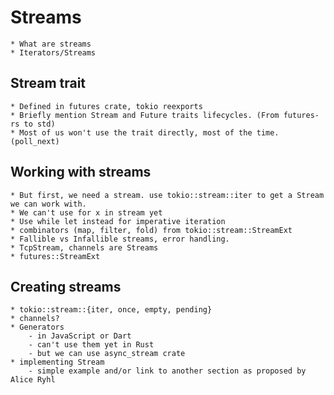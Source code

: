# Streams
    * What are streams
    * Iterators/Streams

## Stream trait
    * Defined in futures crate, tokio reexports
    * Briefly mention Stream and Future traits lifecycles. (From futures-rs to std)
    * Most of us won't use the trait directly, most of the time. (poll_next)
    
## Working with streams
    * But first, we need a stream. use tokio::stream::iter to get a Stream we can work with.
    * We can't use for x in stream yet
    * Use while let instead for imperative iteration
    * combinators (map, filter, fold) from tokio::stream::StreamExt
    * Fallible vs Infallible streams, error handling.
    * TcpStream, channels are Streams
    * futures::StreamExt

## Creating streams
    * tokio::stream::{iter, once, empty, pending}
    * channels?
    * Generators
        - in JavaScript or Dart
        - can't use them yet in Rust
        - but we can use async_stream crate
    * implementing Stream
        - simple example and/or link to another section as proposed by Alice Ryhl
    
    